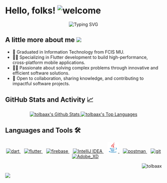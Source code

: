 <h1>Hello, folks! 
  <img src="https://raw.githubusercontent.com/verma-anushka/verma-anushka/master/gifs/wave.gif" width="30px" height="30" alt="welcome">
</h1>

<p align="center">
  <img src="https://readme-typing-svg.demolab.com?font=Fira+Code&weight=550&pause=1000&center=true&vCenter=true&multiline=true&repeat=false&width=1300&height=80&lines=I'm+Mohamed+Tolba%2C+Software+engineer+passionate+about+Mobile+Programming+and+writing+clean+code+and+building;well+architected+mobile+applications." alt="Typing SVG" />
</p>

<h2>A little more about me 
  <img src="https://i.pinimg.com/originals/3f/7e/4e/3f7e4eff7c96e9fe4b8b4b1ff3f7bdb5.gif" width="4.5%">
</h2>

<ul>
  <li>🔭 Graduated in Information Technology from FCIS MU.</li>
  <li>👨‍💻 Specializing in Flutter development to build high-performance, cross-platform mobile applications.</li>
  <li>💪🏼 Passionate about solving complex problems through innovative and efficient software solutions.</li>
  <li>💬 Open to collaboration, sharing knowledge, and contributing to impactful software projects.</li>
</ul>

<h2>GitHub Stats and Activity 📈</h2>

<p align="center">
    <a href="https://github.com/anuraghazra/github-readme-stats">
    <img alt="tolbaax's Github Stats" src="https://denvercoder1-github-readme-stats.vercel.app/api/?username=tolbaax&show_icons=true&include_all_commits=true&count_private=true&theme=github_dark" height="192px" />
  </a>
    
  <a href="https://github.com/anuraghazra/github-readme-stats">
    <img alt="tolbaax's Top Languages" src="https://github-readme-stats.vercel.app/api/top-langs/?username=tolbaax&langs_count=8&layout=compact&theme=github_dark" height="192px" />
  </a>
</p>

<h2>Languages and Tools 🛠</h2>

<p align="center">  
  <a href="https://dart.dev" target="_blank" rel="noreferrer">
    <img src="https://www.vectorlogo.zone/logos/dartlang/dartlang-icon.svg" alt="dart" width="35" height="35"/>
  </a>&nbsp;&nbsp;   
  
  <a href="https://flutter.dev" target="_blank" rel="noreferrer">
    <img src="https://www.vectorlogo.zone/logos/flutterio/flutterio-icon.svg" alt="flutter" width="35" height="35"/>
  </a>&nbsp;&nbsp; 
  
  <a href="https://firebase.google.com/" target="_blank" rel="noreferrer">
    <img src="https://www.vectorlogo.zone/logos/firebase/firebase-icon.svg" alt="firebase" width="35" height="35"/>
  </a>&nbsp;&nbsp; 
  
  <a href="https://www.jetbrains.com/idea/" target="_blank" rel="noreferrer">
    <img src="https://upload.wikimedia.org/wikipedia/commons/thumb/9/9c/IntelliJ_IDEA_Icon.svg/2048px-IntelliJ_IDEA_Icon.svg.png" alt="IntelliJ IDEA" width="35" height="35"/>
  </a>&nbsp;&nbsp; 
  
  <a href="https://www.java.com" target="_blank" rel="noreferrer">
    <img src="https://raw.githubusercontent.com/devicons/devicon/master/icons/java/java-original.svg" alt="java" width="35" height="35"/>
  </a>&nbsp;&nbsp; 
  
  <a href="https://postman.com" target="_blank" rel="noreferrer">
    <img src="https://www.vectorlogo.zone/logos/getpostman/getpostman-icon.svg" alt="postman" width="35" height="35"/>
  </a>&nbsp;&nbsp; 
  
  <a href="https://git-scm.com/" target="_blank" rel="noreferrer">
    <img src="https://www.vectorlogo.zone/logos/git-scm/git-scm-icon.svg" alt="git" width="35" height="35"/>
  </a>&nbsp;&nbsp; 
  
  <a href="https://www.adobe.com/mena_en/products/xd.html" target="_blank" rel="noreferrer">
    <img src="https://upload.wikimedia.org/wikipedia/commons/thumb/c/c2/Adobe_XD_CC_icon.svg/1200px-Adobe_XD_CC_icon.svg.png" alt="Adobe_XD" width="35" height="35"/>
  </a>
</p>

<p align="right">
  <img src="https://komarev.com/ghpvc/?username=tolbaax&label=Profile%20views&color=0e75b6&style=flat" alt="tolbaax" />
</p>

<!-- Footer -->
<p align="left">
  <img src="https://capsule-render.vercel.app/api?type=waving&color=gradient&height=100&section=footer"/>
</p>
